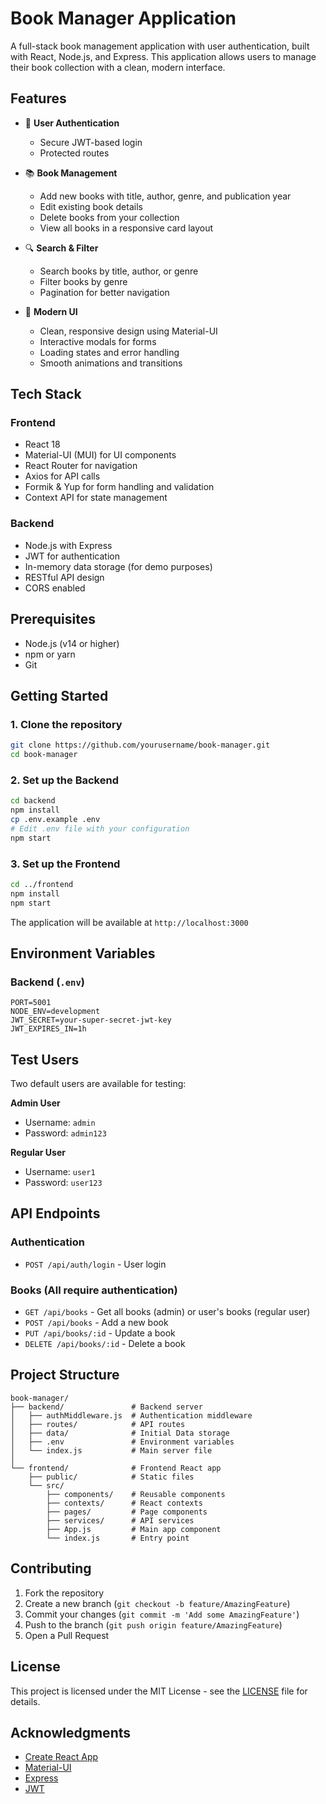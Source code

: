 # Book Manager Application

A full-stack book management application with user authentication, built with React, Node.js, and Express. This application allows users to manage their book collection with a clean, modern interface.

## Features

- 🔐 **User Authentication**
  - Secure JWT-based login
  - Protected routes

- 📚 **Book Management**
  - Add new books with title, author, genre, and publication year
  - Edit existing book details
  - Delete books from your collection
  - View all books in a responsive card layout

- 🔍 **Search & Filter**
  - Search books by title, author, or genre
  - Filter books by genre
  - Pagination for better navigation

- 🎨 **Modern UI**
  - Clean, responsive design using Material-UI
  - Interactive modals for forms
  - Loading states and error handling
  - Smooth animations and transitions

## Tech Stack

### Frontend
- React 18
- Material-UI (MUI) for UI components
- React Router for navigation
- Axios for API calls
- Formik & Yup for form handling and validation
- Context API for state management

### Backend
- Node.js with Express
- JWT for authentication
- In-memory data storage (for demo purposes)
- RESTful API design
- CORS enabled

## Prerequisites

- Node.js (v14 or higher)
- npm or yarn
- Git

## Getting Started

### 1. Clone the repository
```bash
git clone https://github.com/yourusername/book-manager.git
cd book-manager
```

### 2. Set up the Backend
```bash
cd backend
npm install
cp .env.example .env
# Edit .env file with your configuration
npm start
```

### 3. Set up the Frontend
```bash
cd ../frontend
npm install
npm start
```

The application will be available at `http://localhost:3000`

## Environment Variables

### Backend (`.env`)
```
PORT=5001
NODE_ENV=development
JWT_SECRET=your-super-secret-jwt-key
JWT_EXPIRES_IN=1h
```

## Test Users

Two default users are available for testing:

**Admin User**
- Username: `admin`
- Password: `admin123`

**Regular User**
- Username: `user1`
- Password: `user123`

## API Endpoints

### Authentication
- `POST /api/auth/login` - User login

### Books (All require authentication)
- `GET /api/books` - Get all books (admin) or user's books (regular user)
- `POST /api/books` - Add a new book
- `PUT /api/books/:id` - Update a book
- `DELETE /api/books/:id` - Delete a book

## Project Structure

```
book-manager/
├── backend/               # Backend server
│   ├── authMiddleware.js  # Authentication middleware
│   ├── routes/            # API routes
│   ├── data/              # Initial Data storage
│   ├── .env               # Environment variables
│   └── index.js           # Main server file
│
└── frontend/              # Frontend React app
    ├── public/            # Static files
    └── src/
        ├── components/    # Reusable components
        ├── contexts/      # React contexts
        ├── pages/         # Page components
        ├── services/      # API services
        ├── App.js         # Main app component
        └── index.js       # Entry point
```

## Contributing

1. Fork the repository
2. Create a new branch (`git checkout -b feature/AmazingFeature`)
3. Commit your changes (`git commit -m 'Add some AmazingFeature'`)
4. Push to the branch (`git push origin feature/AmazingFeature`)
5. Open a Pull Request

## License

This project is licensed under the MIT License - see the [LICENSE](LICENSE) file for details.

## Acknowledgments

- [Create React App](https://create-react-app.dev/)
- [Material-UI](https://mui.com/)
- [Express](https://expressjs.com/)
- [JWT](https://jwt.io/)
